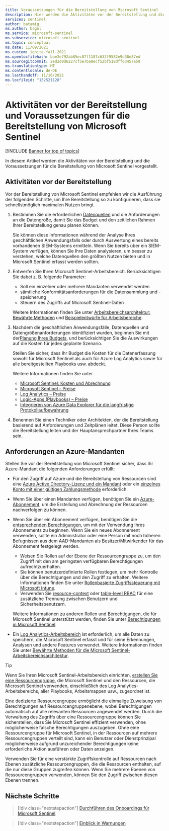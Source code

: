 ```yaml
---
title: Voraussetzungen für die Bereitstellung von Microsoft Sentinel
description: Hier werden die Aktivitäten vor der Bereitstellung und die Voraussetzungen für die Bereitstellung von Microsoft Sentinel beschrieben.
services: sentinel
author: batamig
ms.author: bagol
ms.service: microsoft-sentinel
ms.subservice: microsoft-sentinel
ms.topic: conceptual
ms.date: 11/09/2021
ms.custom: ignite-fall-2021
ms.openlocfilehash: bae2e792ab85ec87f1187c632f9582e9d38e87ed
ms.sourcegitcommit: 2ed2d9d6227cf5e7ba9ecf52bf518dff63457a59
ms.translationtype: HT
ms.contentlocale: de-DE
ms.lasthandoff: 11/16/2021
ms.locfileid: "132521128"
---
```

# <a name="pre-deployment-activities-and-prerequisites-for-deploying-microsoft-sentinel"></a>Aktivitäten vor der Bereitstellung und Voraussetzungen für die Bereitstellung von Microsoft Sentinel

[!INCLUDE [Banner for top of topics](./includes/banner.md)]

In diesem Artikel werden die Aktivitäten vor der Bereitstellung und die Voraussetzungen für die Bereitstellung von Microsoft Sentinel vorgestellt.

## <a name="pre-deployment-activities"></a>Aktivitäten vor der Bereitstellung

Vor der Bereitstellung von Microsoft Sentinel empfehlen wir die Ausführung der folgenden Schritte, um Ihre Bereitstellung so zu konfigurieren, dass sie schnellstmöglich maximalen Nutzen bringt.

1. Bestimmen Sie die erforderlichen [Datenquellen](connect-data-sources.md) und die Anforderungen an die Datengröße, damit Sie das Budget und den zeitlichen Rahmen Ihrer Bereitstellung genau planen können.

    Sie können diese Informationen während der Analyse Ihres geschäftlichen Anwendungsfalls oder durch Auswertung eines bereits vorhandenen SIEM-Systems ermitteln. Wenn Sie bereits über ein SIEM-System verfügen, können Sie Ihre Daten analysieren, um besser zu verstehen, welche Datenquellen den größten Nutzen bieten und in Microsoft Sentinel erfasst werden sollten.

1. Entwerfen Sie Ihren Microsoft Sentinel-Arbeitsbereich. Berücksichtigen Sie dabei z. B. folgende Parameter:

    - Soll ein einzelner oder mehrere Mandanten verwendet werden
    - sämtliche Konformitätsanforderungen für die Datensammlung und -speicherung
    - Steuern des Zugriffs auf Microsoft Sentinel-Daten

    Weitere Informationen finden Sie unter [Arbeitsbereichsarchitektur: Bewährte Methoden](best-practices-workspace-architecture.md) und [Beispielentwürfe für Arbeitsbereiche](sample-workspace-designs.md).

1. Nachdem die geschäftlichen Anwendungsfälle, Datenquellen und Datengrößenanforderungen identifiziert wurden, beginnen Sie mit der[Planung Ihres Budgets](azure-sentinel-billing.md), und berücksichtigen Sie die Auswirkungen auf die Kosten für jedes geplante Szenario.

    Stellen Sie sicher, dass Ihr Budget die Kosten für die Datenerfassung sowohl für Microsoft Sentinel als auch für Azure Log Analytics sowie für alle bereitgestellten Playbooks usw. abdeckt.

    Weitere Informationen finden Sie unter

    - [Microsoft Sentinel: Kosten und Abrechnung](azure-sentinel-billing.md)
    - [Microsoft Sentinel – Preise](https://azure.microsoft.com/pricing/details/azure-sentinel/)
    - [Log Analytics – Preise](https://azure.microsoft.com/pricing/details/monitor/)
    - [Logic-Apps (Playbooks) – Preise](https://azure.microsoft.com/pricing/details/logic-apps/)
    - [Integrieren von Azure Data Explorer für die langfristige Protokollaufbewahrung](store-logs-in-azure-data-explorer.md)

1. Benennen Sie einen Techniker oder Architekten, der die Bereitstellung basierend auf Anforderungen und Zeitplänen leitet. Diese Person sollte die Bereitstellung leiten und der Hauptansprechpartner Ihres Teams sein.

## <a name="azure-tenant-requirements"></a>Anforderungen an Azure-Mandanten

Stellen Sie vor der Bereitstellung von Microsoft Sentinel sicher, dass Ihr Azure-Mandant die folgenden Anforderungen erfüllt:

- Für den Zugriff auf Azure und die Bereitstellung von Ressourcen sind eine [Azure Active Directory-Lizenz und ein Mandant](../active-directory/develop/quickstart-create-new-tenant.md) oder ein [einzelnes Konto mit einer gültigen Zahlungsmethode](https://azure.microsoft.com/free/) erforderlich.

- Wenn Sie über einen Mandanten verfügen, benötigen Sie ein [Azure-Abonnement](../cost-management-billing/manage/create-subscription.md), um die Erstellung und Abrechnung der Ressourcen nachverfolgen zu können.

- Wenn Sie über ein Abonnement verfügen, benötigen Sie die [entsprechenden Berechtigungen](../role-based-access-control/index.yml), um mit der Verwendung Ihres Abonnements zu beginnen. Wenn Sie ein neues Abonnement verwenden, sollte ein Administrator oder eine Person mit noch höheren Befugnissen aus dem AAD-Mandanten als [Besitzer/Mitwirkender](../role-based-access-control/rbac-and-directory-admin-roles.md) für das Abonnement festgelegt werden.

    - Weisen Sie Rollen auf der Ebene der Ressourcengruppe zu, um den Zugriff mit den am geringsten verfügbaren Berechtigungen aufrechtzuerhalten.
    - Sie können benutzerdefinierte Rollen festlegen, um mehr Kontrolle über die Berechtigungen und den Zugriff zu erhalten. Weitere Informationen finden Sie unter [Rollenbasierte Zugriffssteuerung mit Microsoft Intune](../role-based-access-control/custom-roles.md).
    - Verwenden Sie [resource-context](resource-context-rbac.md) oder [table-level RBAC](https://techcommunity.microsoft.com/t5/azure-sentinel/table-level-rbac-in-azure-sentinel/ba-p/965043) für eine zusätzliche Trennung zwischen Benutzern und Sicherheitsbenutzern.

    Weitere Informationen zu anderen Rollen und Berechtigungen, die für Microsoft Sentinel unterstützt werden, finden Sie unter [Berechtigungen in Microsoft Sentinel](roles.md).

- Ein [Log Analytics-Arbeitsbereich](../azure-monitor/logs/quick-create-workspace.md) ist erforderlich, um alle Daten zu speichern, die Microsoft Sentinel erfasst und für seine Erkennungen, Analysen und andere Features verwendet. Weitere Informationen finden Sie unter [Bewährte Methoden für die Microsoft Sentinel-Arbeitsbereichsarchitektur](best-practices-workspace-architecture.md).

> [!TIP]
> Wenn Sie Ihren Microsoft Sentinel-Arbeitsbereich einrichten, [erstellen Sie eine Ressourcengruppe](../azure-resource-manager/management/manage-resource-groups-portal.md), die Microsoft Sentinel und den Ressourcen, die Microsoft Sentinel verwenden, einschließlich des Log Analytics-Arbeitsbereichs, aller Playbooks, Arbeitsmappen usw., zugeordnet ist.
>
> Eine dedizierte Ressourcengruppe ermöglicht die einmalige Zuweisung von Berechtigungen auf Ressourcengruppenebene, wobei Berechtigungen automatisch auf alle relevanten Ressourcen angewendet werden. Durch die Verwaltung des Zugriffs über eine Ressourcengruppe können Sie sicherstellen, dass Sie Microsoft Sentinel effizient verwenden, ohne möglicherweise falsche Berechtigungen auszugeben. Ohne eine Ressourcengruppe für Microsoft Sentinel, in der Ressourcen auf mehrere Ressourcengruppen verteilt sind, kann ein Benutzer oder Dienstprinzipal möglicherweise aufgrund unzureichender Berechtigungen keine erforderliche Aktion ausführen oder Daten anzeigen.
>
> Verwenden Sie für eine verstärkte Zugriffskontrolle auf Ressourcen nach Ebenen zusätzliche Ressourcengruppen, die die Ressourcen enthalten, auf die nur diese Gruppen zugreifen können. Wenn Sie mehrere Ebenen von Ressourcengruppen verwenden, können Sie den Zugriff zwischen diesen Ebenen trennen.
>

## <a name="next-steps"></a>Nächste Schritte

> [!div class="nextstepaction"]
>[Durchführen des Onboardings für Microsoft Sentinel](quickstart-onboard.md)

> [!div class="nextstepaction"]
>[Einblick in Warnungen](get-visibility.md)
